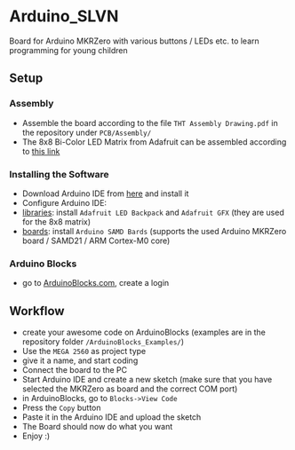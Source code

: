 # Arduino_SLVN
Board for Arduino MKRZero with various buttons / LEDs etc. to learn programming for young children

## Setup

### Assembly
 * Assemble the board according to the file `THT Assembly Drawing.pdf` in the repository under `PCB/Assembly/`
 * The 8x8 Bi-Color LED Matrix from Adafruit can be assembled according to [this link](https://learn.adafruit.com/adafruit-led-backpack/bi-color-8x8-matrix-assembly)

### Installing the Software
 * Download Arduino IDE from [here](https://www.arduino.cc/en/software) and install it
 * Configure Arduino IDE:
  * [libraries](https://docs.arduino.cc/software/ide-v2/tutorials/ide-v2-installing-a-library): install `Adafruit LED Backpack` and `Adafruit GFX` (they are used for the 8x8 matrix)
  * [boards](https://docs.arduino.cc/software/ide-v2/tutorials/ide-v2-board-manager): install `Arduino SAMD Bards` (supports the used Arduino MKRZero board / SAMD21 / ARM Cortex-M0 core)

### Arduino Blocks
 *  go to [ArduinoBlocks.com](http://www.arduinoblocks.com/), create a login

## Workflow
 * create your awesome code on ArduinoBlocks (examples are in the repository folder `/ArduinoBlocks_Examples/`)
  * Use the `MEGA 2560` as project type
  * give it a name, and start coding
 * Connect the board to the PC
 * Start Arduino IDE and create a new sketch (make sure that you have selected the MKRZero as board and the correct COM port)
 * in ArduinoBlocks, go to `Blocks->View Code`
 * Press the `Copy` button
 * Paste it in the Arduino IDE and upload the sketch
 * The Board should now do what you want
 * Enjoy :)
